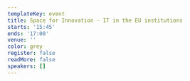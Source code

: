```yaml
---
templateKey: event
title: Space for Innovation - IT in the EU institutions
starts: '15:45'
ends: '17:00'
venue: ''
color: grey
register: false
readMore: false
speakers: []
---
```


